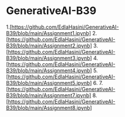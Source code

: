# GenerativeAI-B39
1.[https://github.com/EdlaHasini/GenerativeAI-B39/blob/main/Assignment1.ipynb]
2.[https://github.com/EdlaHasini/GenerativeAI-B39/blob/main/Assignment2.ipynb]
3.[https://github.com/EdlaHasini/GenerativeAI-B39/blob/main/Assignment3.ipynb]
4.[https://github.com/EdlaHasini/GenerativeAI-B39/blob/main/Assignment4.ipynb]
5.[https://github.com/EdlaHasini/GenerativeAI-B39/blob/main/Assignment5.ipynb]
6.
7.[https://github.com/EdlaHasini/GenerativeAI-B39/blob/main/Assignment7.ipynb]
8.[https://github.com/EdlaHasini/GenerativeAI-B39/blob/main/Assignment8.ipynb]
